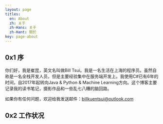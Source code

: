```yaml
---
layout: page
titles:
  en: About
  zh: 关于
  zh-Hans: 关于
  zh-Hant: 關於
key: page-about
---
```


## 0x1 序
你们好，我是崔昆，英文名叫做Bill Tsui。我是一名生活在上海的程序员。虽然自称是一名全栈开发人员，但是主要经验集中在服务端开发上。我使用C#已有6年的时间，自2017年起转向Java & Python & Machine Learning方向。这个博客主要记录我的读书笔记，摄影作品和一些乱七八糟的脑回路。

如果你有任何问题，欢迎给我发送邮件：<a href="mailto:billkuentsui@outlook.com">billkuentsui@outlook.com</a>

## 0x2 工作状况




